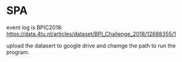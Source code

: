 # SPA

event log is BPIC2018: https://data.4tu.nl/articles/dataset/BPI_Challenge_2018/12688355/1

upload the datasert to google drive and chamge the path to run the program.
